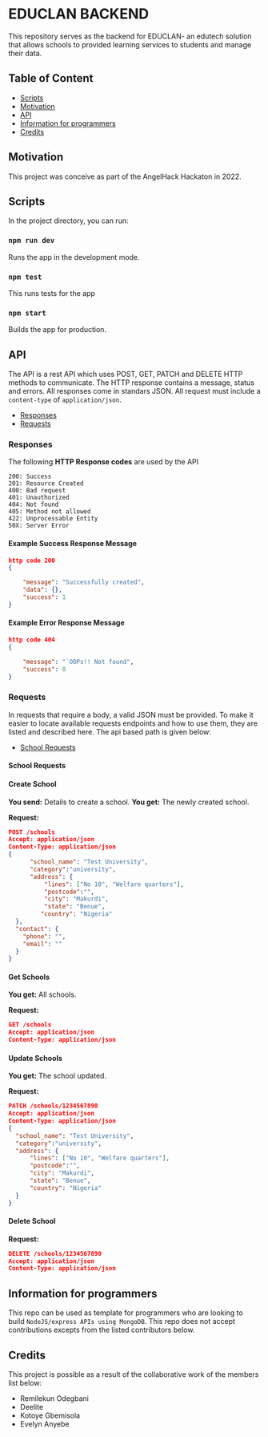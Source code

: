 # EDUCLAN BACKEND

This repository serves as the backend for EDUCLAN- an edutech solution that allows schools to provided learning services to students and manage their data.

## Table of Content

- [Scripts](#scripts)
- [Motivation](#motivation)
- [API](#api)
- [Information for programmers](#information-for-programmer)
- [Credits](#credits)

## Motivation

This project was conceive as part of the AngelHack Hackaton in 2022.

## Scripts

In the project directory, you can run:

### `npm run dev`

Runs the app in the development mode.

### `npm test`

This runs tests for the app

### `npm start`

Builds the app for production.

## API

The API is a rest API which uses POST, GET, PATCH and DELETE HTTP methods to communicate. The HTTP response contains a message, status and errors. All responses come in standars JSON. All request must include a `content-type` of `application/json`.

- [Responses](#response)
- [Requests](#requests)

### Responses

The following **HTTP Response codes** are used by the API

```
200: Success
201: Resource Created
400: Bad request
401: Unauthorized
404: Not found
405: Method not allowed
422: Unprocessable Entity
50X: Server Error
```

#### Example Success Response Message

```json
http code 200
{

    "message": "Successfully created",
    "data": {},
    "success": 1
}
```

#### Example Error Response Message

```json
http code 404
{

    "message": "`OOPs!! Not found",
    "success": 0
}
```

### Requests

In requests that require a body, a valid JSON must be provided. To make it easier to locate available requests endpoints and how to use them, they are listed and described here. The api based path is given below:

- [School Requests](#school-requests)

#### School Requests

#### Create School

**You send:** Details to create a school.
**You get:** The newly created school.

**Request:**

```json
POST /schools
Accept: application/json
Content-Type: application/json
{
      "school_name": "Test University",
      "category":"university",
      "address": {
          "lines": ["No 10", "Welfare quarters"],
          "postcode":"",
          "city": "Makurdi",
          "state": "Benue",
         "country": "Nigeria"
  },
  "contact": {
    "phone": "",
    "email": ""
  }
}
```

#### Get Schools

**You get:** All schools.

**Request:**

```json
GET /schools
Accept: application/json
Content-Type: application/json

```

#### Update Schools

**You get:** The school updated.

**Request:**

```json
PATCH /schools/1234567890
Accept: application/json
Content-Type: application/json
{
  "school_name": "Test University",
  "category":"university",
  "address": {
      "lines": ["No 10", "Welfare quarters"],
      "postcode":"",
      "city": "Makurdi",
      "state": "Benue",
      "country": "Nigeria"
  }
}
```

#### Delete School

**Request:**

```json
DELETE /schools/1234567890
Accept: application/json
Content-Type: application/json

```

## Information for programmers

This repo can be used as template for programmers who are looking to build `NodeJS/express APIs using MongoDB`. This repo does not accept contributions excepts from the listed contributors below.

## Credits

This project is possible as a result of the collaborative work of the members list below:

- Remilekun Odegbani
- Deelite
- Kotoye Gbemisola
- Evelyn Anyebe
